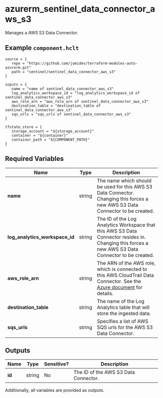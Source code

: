 # azurerm_sentinel_data_connector_aws_s3

Manages a AWS S3 Data Connector.

## Example `component.hclt`

```hcl
source = {
   repo = "https://github.com/jumidev/terraform-modules-auto-azurerm.git" 
   path = "sentinel/sentinel_data_connector_aws_s3" 
}

inputs = {
   name = "name of sentinel_data_connector_aws_s3" 
   log_analytics_workspace_id = "log_analytics_workspace_id of sentinel_data_connector_aws_s3" 
   aws_role_arn = "aws_role_arn of sentinel_data_connector_aws_s3" 
   destination_table = "destination_table of sentinel_data_connector_aws_s3" 
   sqs_urls = "sqs_urls of sentinel_data_connector_aws_s3" 
}

tfstate_store = {
   storage_account = "${storage_account}" 
   container = "${container}" 
   container_path = "${COMPONENT_PATH}" 
}

```

## Required Variables

| Name | Type |  Description |
| ---- | --------- |  ----------- |
| **name** | string |  The name which should be used for this AWS S3 Data Connector. Changing this forces a new AWS S3 Data Connector to be created. | 
| **log_analytics_workspace_id** | string |  The ID of the Log Analytics Workspace that this AWS S3 Data Connector resides in. Changing this forces a new AWS S3 Data Connector to be created. | 
| **aws_role_arn** | string |  The ARN of the AWS role, which is connected to this AWS CloudTrail Data Connector. See the [Azure document](https://docs.microsoft.com/azure/sentinel/connect-aws?tabs=s3#create-an-aws-assumed-role-and-grant-access-to-the-aws-sentinel-account) for details. | 
| **destination_table** | string |  The name of the Log Analytics table that will store the ingested data. | 
| **sqs_urls** | string |  Specifies a list of AWS SQS urls for the AWS S3 Data Connector. | 



## Outputs

| Name | Type | Sensitive? | Description |
| ---- | ---- | --------- | --------- |
| **id** | string | No  | The ID of the AWS S3 Data Connector. | 

Additionally, all variables are provided as outputs.
